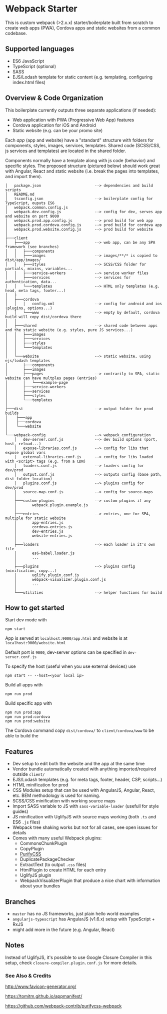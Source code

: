 #  Webpack Starter

This is custom webpack (>2.x.x) starter/boilerplate built
from scratch to create web apps (PWA), Cordova apps and static websites from a common codebase.

## Supported languages
 - ES6 JavaScript
 - TypeScript (optional)
 - SASS
 - EJS/Lodash template for static content (e.g. templating, configuring index.html files)
 
## Overview & Code Organization

This boilerplate currently outputs three separate applications (if needed):

 - Web application with PWA (Progressive Web App) features
 - Cordova application for iOS and Android
 - Static website (e.g. can be your promo site)
 
Each _app_ (app and website) have a "standard" structure with folders for components, 
styles, images, services, templates. Shared code (SCSS/CSS, js services and templates) are located in the shared folder.

Components normally have a template along with js code (behavior)
and specific styles. The proposed structure (pictured below) should work great with Angular, React and 
static website (i.e. break the pages into templates, and import them).

```
│   package.json                        --> dependencies and build scripts
│   README.md
│   tsconfig.json                       --> boilerplate config for TypeScript, ouputs ES6
│   webpack.common.config.js            
│   webpack.dev.config.js               --> config for dev, serves app and website on port 9000
│   webpack.prod.app.config.js          --> prod build for web app
│   webpack.prod.cordova.config.js      --> prod build for cordova app
│   webpack.prod.website.config.js      --> prod build for website
│
├───client
│   ├───app                             --> web app, can be any SPA framework (see branches)
│   │   ├───components                  
│   │   ├───images                      --> images/**/* is copied to dist/app/images/
│   │   ├───styles                      --> SCSS/CSS folder for partials, mixins, variables...
│   │   ├───service-workers             --> service worker files
│   │   ├───services                    --> services for authentication, data...
│   │   └───templates                   --> HTML only templates (e.g. head, meta tags, footer...)
│   ├
│   ├───cordova
│   │   │   config.xml                  --> config for android and ios (plugins, options...)
│   │   └───www                         --> empty by default, cordova build will copy dist/cordova there
│   │           
│   ├───shared                          --> shared code between apps and the static website (e.g. styles, pure JS services...)
│   │   ├───images                      
│   │   ├───services
│   │   ├───styles
│   │   └───templates
│   │               
│   └───website                         --> static website, using ejs/lodash templates
│       ├───components                  
│       ├───images
│       ├───pages                       --> contrarily to SPA, static website can have multples pages (entries)
│       │   └───example-page
│       ├───service-workers
│       ├───services
│       ├───styles
│       └───templates
│                   
├───dist                                --> output folder for prod builds             
│    ├───app
│    ├───cordova
│    └───website
│
└───webpack-config                      --> webpack configuration
    │   dev-server.conf.js              --> dev build options (port, host, reload...)
    │   expose-libraries.conf.js        --> config for libs that expose global vars
    │   external-libraries.conf.js      --> config for libs loaded with <script> tags (e.g. from a CDN)
    │   loaders.conf.js                 --> loaders config for dev/prod
    │   output.conf.js                  --> outputs config (base path, dist folder location)
    │   plugins.conf.js                 --> plugins config for dev/prod
    │   source-map.conf.js              --> config for source-maps
    │   
    ├───custom-plugins                  --> custom plugins if any
    │       webpack.plugin.example.js
    │       
    ├───entries                         --> entries, one for SPA, multiple for static website
    │       app-entries.js
    │       cordova-entries.js
    │       dev-entries.js
    │       website-entries.js
    │       
    ├───loaders                         --> each loader in it's own file
    │       es6-babel.loader.js
    │       ...
    │       
    ├───plugins                         --> plugins config (minification, copy...)
    │       uglify.plugin.conf.js
    │       webpack-visualizer.plugin.conf.js
    │       ...
    │       
    └───utilities                       --> helper functions for build

```

## How to get started

Start dev mode with

```
npm start
```

App is served at `localhost:9000/app.html` and website is at `localhost:9000/website.html`

Default port is `9000`, dev-server options can be specified in `dev-server.conf.js`

To specify the host (useful when you use external devices) use
```
npm start -- --host=<your local ip>
```

Build all apps with 

```
npm run prod
```

Build specific app with 

```
npm run prod:app
npm run prod:cordova
npm run prod:website
```

The Cordova command copy `dist/cordova/` to `client/cordova/www` to be able to build the 
 

## Features

 - Dev setup to edit both the website and the app at the same time
 - Vendor bundle automatically created with anything imported/required outside `client/`
 - EJS/Lodash templates (e.g. for meta tags, footer, header, CSP, scripts...)
 - HTML minification for prod
 - CSS Modules setup that can be used with AngularJS, Angular, React, etc. BEM methodology is used for naming.
 - SCSS/CSS minification with working source maps
 - Import SASS variable to JS with `sass-variable-loader` (usefull for style guides)
 - JS minification with UglifyJS with source maps working (both `.ts` and ES6 `.js` files)
 - Webpack tree shaking works but not for all cases, see open issues for details
 - Comes with many useful Webpack plugins:
    - CommonsChunkPlugin
    - CopyPlugin
    - [PurifyCSS](https://github.com/webpack-contrib/purifycss-webpack)
    - DuplicatePackageChecker
    - ExtractText (to output `.css` files)
    - HtmlPlugin to create HTML for each entry
    - UglifyJS plugin
    - WebpackVisualizerPlugin that produce a nice chart with information about your bundles

## Branches

 - `master` has no JS frameworks, just plain hello world examples
 - `angularjs-typescript` has AngularJS (v1.6.x) setup with TypeScript + RxJS
 - might add more in the future (e.g. Angular, React)

## Notes

Instead of UglifyJS, it's possible to use Google Closure Compiler
in this setup, check `closure-compiler.plugin.conf.js` for more details.

### See Also & Credits

http://www.favicon-generator.org/

https://tomitm.github.io/appmanifest/

https://github.com/webpack-contrib/purifycss-webpack


